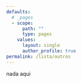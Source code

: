 ```yaml
---
defaults:
  # _pages
  - scope:
      path: ""
      type: pages
    values:
      layout: single
      author_profile: true
permalink: /lista/outros
---
```

nada aqui